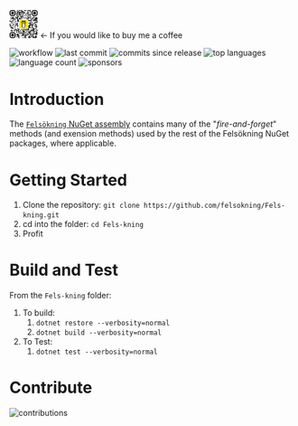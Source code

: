 <img src="./images/bmc_qr.png"  width=10% height=10% alt="Buy Me a Coffee!">  &larr; If you would like to buy me a coffee

![workflow](https://img.shields.io/github/actions/workflow/status/felsokning/Fels-kning/build-and-publish-to-nuget.yaml) ![last commit](https://img.shields.io/github/last-commit/felsokning/Fels-kning) ![commits since release](https://img.shields.io/github/commits-since/felsokning/Fels-kning/latest.svg) ![top languages](https://img.shields.io/github/languages/top/felsokning/Fels-kning) ![language count](https://img.shields.io/github/languages/count/felsokning/Fels-kning)
![sponsors](https://img.shields.io/github/sponsors/felsokning)


# Introduction 
The [`Felsökning` NuGet assembly](https://www.nuget.org/packages/Fels%C3%B6kning) contains many of the "_fire-and-forget_" methods (and exension methods) used by the rest of the Felsökning NuGet packages, where applicable. 

# Getting Started
1.  Clone the repository: `git clone https://github.com/felsokning/Fels-kning.git`
2.  cd into the folder: `cd Fels-kning`
3.  Profit

# Build and Test
From the `Fels-kning` folder: 

1.  To build:
    1. `dotnet restore --verbosity=normal`
    2. `dotnet build --verbosity=normal`
2.  To Test:
    1. `dotnet test --verbosity=normal`


# Contribute
![contributions](https://img.shields.io/badge/contributions-welcome-green)